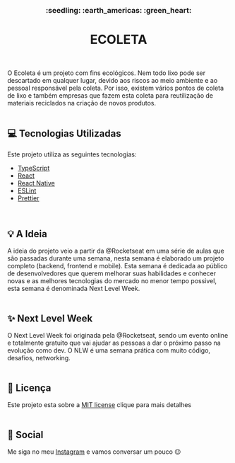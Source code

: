 <br />
<h3 align="center">:seedling: :earth_americas: :green_heart:</h3>
<h1 align="center" decoration="none"> ECOLETA </h1>
<br />

O Ecoleta é um projeto com fins ecológicos. Nem todo lixo pode ser descartado em qualquer lugar, devido aos riscos ao meio ambiente e ao pessoal responsável pela coleta. Por isso, existem vários pontos de coleta de lixo e também empresas que fazem esta coleta para reutilização de materiais reciclados na criação de novos produtos.
<br />
<br />

## :computer: Tecnologias Utilizadas

Este projeto utiliza as seguintes tecnologias:

- [TypeScript](https://www.typescriptlang.org/)
- [React](https://reactjs.org/)
- [React Native](https://reactnative.dev/)
- [ESLint](https://eslint.org/)
- [Prettier](https://prettier.io/)
<br />

## :bulb: A Ideia

A ideia do projeto veio a partir da @Rocketseat em uma série de aulas que são passadas durante uma semana, nesta semana é elaborado um projeto completo (backend, frontend e mobile). Esta semana é dedicada ao público de desenvolvedores que querem melhorar suas habilidades e conhecer novas e as melhores tecnologias do mercado no menor tempo possivel, esta semana é denominada Next Level Week.
<br /> 
<br />

## :sparkles: Next Level Week

O Next Level Week foi originada pela @Rocketseat, sendo um evento online e totalmente gratuito que vai ajudar as pessoas a dar o próximo passo na evolução como dev. O NLW é uma semana prática com muito código, desafios, networking.
<br />
<br /> 

## :memo: Licença

Este projeto esta sobre a [MIT license](LICENSE) clique para mais detalhes
<br />
<br />

## :wave: Social

Me siga no meu [Instagram](https://www.instagram.com/edvaldo_junior_dev/) e vamos conversar um pouco :wink:
<br />
